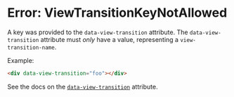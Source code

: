 # Error: ViewTransitionKeyNotAllowed

A key was provided to the `data-view-transition` attribute. The `data-view-transition` attribute must _only_ have a value, representing a `view-transition-name`.

Example:

```html
<div data-view-transition="foo"></div>
```

See the docs on the [`data-view-transition`](https://data-star.dev/reference/plugins_visibility#view-transition) attribute.